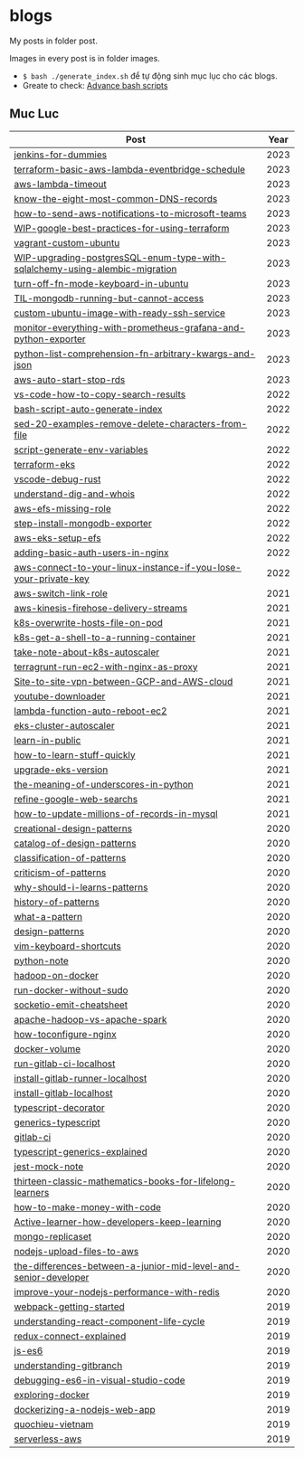 # blogs

My posts in folder post.


Images in every post is in folder images.


- `$ bash ./generate_index.sh` để tự động sinh mục lục cho các blogs.
- Greate to check: [Advance bash scripts](https://tldp.org/LDP/abs/html/index.html)



## Muc Luc
| Post | Year |
| -----| -----|
|[jenkins-for-dummies](posts/2023/2709-jenkins-for-dummies.md)| 2023|
|[terraform-basic-aws-lambda-eventbridge-schedule](posts/2023/0726-terraform-basic-aws-lambda-eventbridge-schedule.md)| 2023|
|[aws-lambda-timeout](posts/2023/0726-aws-lambda-timeout.md)| 2023|
|[know-the-eight-most-common-DNS-records](posts/2023/0718-know-the-eight-most-common-DNS-records.md)| 2023|
|[how-to-send-aws-notifications-to-microsoft-teams](posts/2023/0627-how-to-send-aws-notifications-to-microsoft-teams.md)| 2023|
|[WIP-google-best-practices-for-using-terraform](posts/2023/0622-WIP-google-best-practices-for-using-terraform.md)| 2023|
|[vagrant-custom-ubuntu](posts/2023/0418-vagrant-custom-ubuntu.md)| 2023|
|[WIP-upgrading-postgresSQL-enum-type-with-sqlalchemy-using-alembic-migration](posts/2023/0418-WIP-upgrading-postgresSQL-enum-type-with-sqlalchemy-using-alembic-migration.md)| 2023|
|[turn-off-fn-mode-keyboard-in-ubuntu](posts/2023/0404-turn-off-fn-mode-keyboard-in-ubuntu.md)| 2023|
|[TIL-mongodb-running-but-cannot-access](posts/2023/0310-TIL-mongodb-running-but-cannot-access.md)| 2023|
|[custom-ubuntu-image-with-ready-ssh-service](posts/2023/0222-custom-ubuntu-image-with-ready-ssh-service.md)| 2023|
|[monitor-everything-with-prometheus-grafana-and-python-exporter](posts/2023/0221-monitor-everything-with-prometheus-grafana-and-python-exporter.md)| 2023|
|[python-list-comprehension-fn-arbitrary-kwargs-and-json](posts/2023/0211-python-list-comprehension-fn-arbitrary-kwargs-and-json.md)| 2023|
|[aws-auto-start-stop-rds](posts/2023/0105-aws-auto-start-stop-rds.md)| 2023|
|[vs-code-how-to-copy-search-results](posts/2022/2607-vs-code-how-to-copy-search-results.md)| 2022|
|[bash-script-auto-generate-index](posts/2022/2607-bash-script-auto-generate-index.md)| 2022|
|[sed-20-examples-remove-delete-characters-from-file](posts/2022/2307-sed-20-examples-remove-delete-characters-from-file.md)| 2022|
|[script-generate-env-variables](posts/2022/0722-script-generate-env-variables.md)| 2022|
|[terraform-eks](posts/2022/0627-terraform-eks.md)| 2022|
|[vscode-debug-rust](posts/2022/0516-vscode-debug-rust.md)| 2022|
|[understand-dig-and-whois](posts/2022/0321-understand-dig-and-whois.md)| 2022|
|[aws-efs-missing-role](posts/2022/0320-aws-efs-missing-role.md)| 2022|
|[step-install-mongodb-exporter](posts/2022/0315-step-install-mongodb-exporter.md)| 2022|
|[aws-eks-setup-efs](posts/2022/0315-aws-eks-setup-efs.md)| 2022|
|[adding-basic-auth-users-in-nginx](posts/2022/0315-adding-basic-auth-users-in-nginx.md)| 2022|
|[aws-connect-to-your-linux-instance-if-you-lose-your-private-key](posts/2022/0111-aws-connect-to-your-linux-instance-if-you-lose-your-private-key.md)| 2022|
|[aws-switch-link-role](posts/2021/1201-aws-switch-link-role.md)| 2021|
|[aws-kinesis-firehose-delivery-streams](posts/2021/1201-aws-kinesis-firehose-delivery-streams.md)| 2021|
|[k8s-overwrite-hosts-file-on-pod](posts/2021/1126-k8s-overwrite-hosts-file-on-pod.md)| 2021|
|[k8s-get-a-shell-to-a-running-container](posts/2021/1126-k8s-get-a-shell-to-a-running-container.md)| 2021|
|[take-note-about-k8s-autoscaler](posts/2021/1123-take-note-about-k8s-autoscaler.md)| 2021|
|[terragrunt-run-ec2-with-nginx-as-proxy](posts/2021/1121-terragrunt-run-ec2-with-nginx-as-proxy.md)| 2021|
|[Site-to-site-vpn-between-GCP-and-AWS-cloud](posts/2021/1121-Site-to-site-vpn-between-GCP-and-AWS-cloud.md)| 2021|
|[youtube-downloader](posts/2021/1120-youtube-downloader.md)| 2021|
|[lambda-function-auto-reboot-ec2](posts/2021/1120-lambda-function-auto-reboot-ec2.md)| 2021|
|[eks-cluster-autoscaler](posts/2021/1117-eks-cluster-autoscaler.md)| 2021|
|[learn-in-public](posts/2021/1114-learn-in-public.md)| 2021|
|[how-to-learn-stuff-quickly](posts/2021/1111-how-to-learn-stuff-quickly.md)| 2021|
|[upgrade-eks-version](posts/2021/1028-upgrade-eks-version.md)| 2021|
|[the-meaning-of-underscores-in-python](posts/2021/0517-the-meaning-of-underscores-in-python.md)| 2021|
|[refine-google-web-searchs](posts/2021/0501-refine-google-web-searchs.md)| 2021|
|[how-to-update-millions-of-records-in-mysql](posts/2021/0216-how-to-update-millions-of-records-in-mysql.md)| 2021|
|[creational-design-patterns](posts/2020/1203-design-patterns/2a-creational-design-patterns.md)| 2020|
|[catalog-of-design-patterns](posts/2020/1203-design-patterns/2-catalog-of-design-patterns.md)| 2020|
|[classification-of-patterns](posts/2020/1203-design-patterns/1d-classification-of-patterns.md)| 2020|
|[criticism-of-patterns](posts/2020/1203-design-patterns/1c-criticism-of-patterns.md)| 2020|
|[why-should-i-learns-patterns](posts/2020/1203-design-patterns/1b-why-should-i-learns-patterns.md)| 2020|
|[history-of-patterns](posts/2020/1203-design-patterns/1a-history-of-patterns.md)| 2020|
|[what-a-pattern](posts/2020/1203-design-patterns/1-what-a-pattern.md)| 2020|
|[design-patterns](posts/2020/1203-design-patterns/0-design-patterns.md)| 2020|
|[vim-keyboard-shortcuts](posts/2020/1020-vim-keyboard-shortcuts.md)| 2020|
|[python-note](posts/2020/1020-python-note.md)| 2020|
|[hadoop-on-docker](posts/2020/1015-hadoop-on-docker.md)| 2020|
|[run-docker-without-sudo](posts/2020/1010-run-docker-without-sudo.md)| 2020|
|[socketio-emit-cheatsheet](posts/2020/0920-socketio-emit-cheatsheet.md)| 2020|
|[apache-hadoop-vs-apache-spark](posts/2020/0910-apache-hadoop-vs-apache-spark.md)| 2020|
|[how-toconfigure-nginx](posts/2020/0726-how-toconfigure-nginx.md)| 2020|
|[docker-volume](posts/2020/0725-docker-volume.md)| 2020|
|[run-gitlab-ci-localhost](posts/2020/0717-run-gitlab-ci-localhost.md)| 2020|
|[install-gitlab-runner-localhost](posts/2020/0716-install-gitlab-runner-localhost.md)| 2020|
|[install-gitlab-localhost](posts/2020/0716-install-gitlab-localhost.md)| 2020|
|[typescript-decorator](posts/2020/0713-typescript-decorator.md)| 2020|
|[generics-typescript](posts/2020/0713-generics-typescript.md)| 2020|
|[gitlab-ci](posts/2020/0708-gitlab-ci.md)| 2020|
|[typescript-generics-explained](posts/2020/0508-typescript-generics-explained.md)| 2020|
|[jest-mock-note](posts/2020/0502-jest-mock-note.md)| 2020|
|[thirteen-classic-mathematics-books-for-lifelong-learners](posts/2020/0411-thirteen-classic-mathematics-books-for-lifelong-learners.md)| 2020|
|[how-to-make-money-with-code](posts/2020/0404-how-to-make-money-with-code.md)| 2020|
|[Active-learner-how-developers-keep-learning](posts/2020/0327-Active-learner-how-developers-keep-learning.md)| 2020|
|[mongo-replicaset](posts/2020/0322-mongo-replicaset.md)| 2020|
|[nodejs-upload-files-to-aws](posts/2020/0222-nodejs-upload-files-to-aws.md)| 2020|
|[the-differences-between-a-junior-mid-level-and-senior-developer](posts/2020/0126-the-differences-between-a-junior-mid-level-and-senior-developer.md)| 2020|
|[improve-your-nodejs-performance-with-redis](posts/2020/0109-improve-your-nodejs-performance-with-redis.md)| 2020|
|[webpack-getting-started](posts/2019/20191020-webpack-getting-started.md)| 2019|
|[understanding-react-component-life-cycle](posts/2019/20190921-understanding-react-component-life-cycle.md)| 2019|
|[redux-connect-explained](posts/2019/20190804-redux-connect-explained.md)| 2019|
|[js-es6](posts/2019/20190702-js-es6.md)| 2019|
|[understanding-gitbranch](posts/2019/20190622-understanding-gitbranch.md)| 2019|
|[debugging-es6-in-visual-studio-code](posts/2019/20190601-debugging-es6-in-visual-studio-code.md)| 2019|
|[exploring-docker](posts/2019/20190521-exploring-docker.md)| 2019|
|[dockerizing-a-nodejs-web-app](posts/2019/20190419-dockerizing-a-nodejs-web-app.md)| 2019|
|[quochieu-vietnam](posts/2019/20190416-quochieu-vietnam.md)| 2019|
|[serverless-aws](posts/2019/20190318-serverless-aws.md)| 2019|

